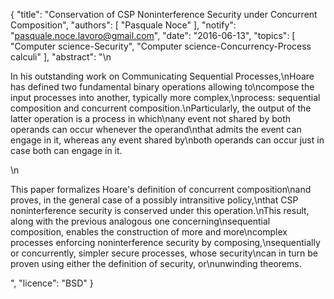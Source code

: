 {
    "title": "Conservation of CSP Noninterference Security under Concurrent Composition",
    "authors": [
        "Pasquale Noce"
    ],
    "notify": "pasquale.noce.lavoro@gmail.com",
    "date": "2016-06-13",
    "topics": [
        "Computer science-Security",
        "Computer science-Concurrency-Process calculi"
    ],
    "abstract": "\n<p>In his outstanding work on Communicating Sequential Processes,\nHoare has defined two fundamental binary operations allowing to\ncompose the input processes into another, typically more complex,\nprocess: sequential composition and concurrent composition.\nParticularly, the output of the latter operation is a process in which\nany event not shared by both operands can occur whenever the operand\nthat admits the event can engage in it, whereas any event shared by\nboth operands can occur just in case both can engage in it.</p>\n<p>This paper formalizes Hoare's definition of concurrent composition\nand proves, in the general case of a possibly intransitive policy,\nthat CSP noninterference security is conserved under this operation.\nThis result, along with the previous analogous one concerning\nsequential composition, enables the construction of more and more\ncomplex processes enforcing noninterference security by composing,\nsequentially or concurrently, simpler secure processes, whose security\ncan in turn be proven using either the definition of security, or\nunwinding theorems.</p>",
    "licence": "BSD"
}
